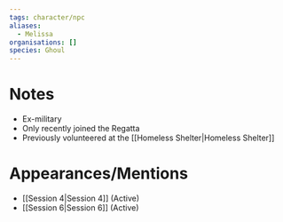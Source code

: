 ```yaml
---
tags: character/npc
aliases:
  - Melissa
organisations: []
species: Ghoul
---
```



# Notes
- Ex-military
- Only recently joined the Regatta
- Previously volunteered at the [[Homeless Shelter|Homeless Shelter]]
# Appearances/Mentions

- [[Session 4|Session 4]] (Active)
- [[Session 6|Session 6]] (Active)
